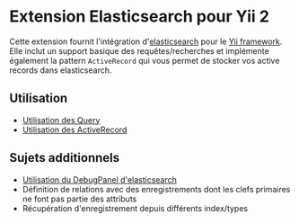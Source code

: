 Extension Elasticsearch pour Yii 2
==================================

Cette extension fournit l'intégration d'[elasticsearch](https://www.elastic.co/products/elasticsearch) pour le [Yii framework](https://www.yiiframework.com).
Elle inclut un support basique des requêtes/recherches et implémente également la pattern `ActiveRecord` qui vous permet de stocker vos active records dans elasticsearch.

Utilisation
-----------

- [Utilisation des Query](usage-query.md)
- [Utilisation des ActiveRecord](usage-ar.md)

Sujets additionnels
-------------------

- [Utilisation du DebugPanel d'elasticsearch ](topics-debug.md)
- Définition de relations avec des enregistrements dont les clefs primaires ne font pas partie des attributs
- Récupération d'enregistrement depuis différents index/types
